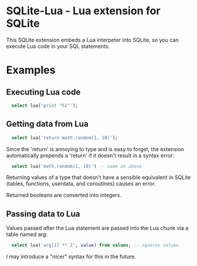# SQLite-Lua - Lua extension for SQLite

This SQLite extension embeds a Lua interpeter into SQLite, so you can execute Lua code in your
SQL statements.

# Examples

## Executing Lua code

```sql
  select lua('print "hi"');
```

## Getting data from Lua

```sql
  select lua('return math.random(1, 10)');
```

Since the 'return' is annoying to type and is easy to forget,
the extension automatically prepends a 'return' if it doesn't result in a syntax
error:

```sql
  select lua('math.random(1, 10)') -- same as above
```

Returning values of a type that doesn't have a sensible equivalent in SQLite (tables, functions,
userdata, and coroutines) causes an error.

Returned booleans are converted into integers.

## Passing data to Lua

Values passed after the Lua statement are passed into the Lua chunk via a table named arg:

```sql
  select lua('arg[1] ** 2', value) from values; -- squares values
```

I may introduce a "nicer" syntax for this in the future.
